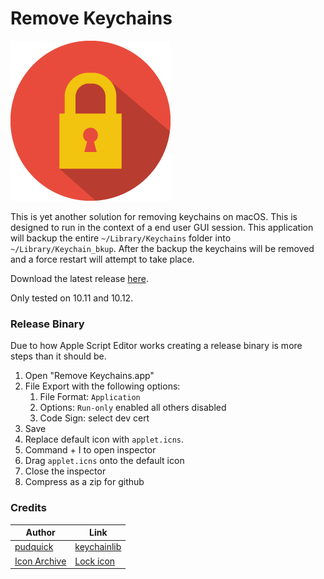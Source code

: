 Remove Keychains
===

![logo](logo.png)

This is yet another solution for removing keychains on macOS. This is designed to run in the context of a end user GUI session. This application will backup the entire `~/Library/Keychains` folder into `~/Library/Keychain_bkup`. After the backup the keychains will be removed and a force restart will attempt to take place.

Download the latest release [here](https://github.com/clburlison/RemoveKeychains/releases).

Only tested on 10.11 and 10.12.

### Release Binary

Due to how Apple Script Editor works creating a release binary is more steps than it should be.

1. Open "Remove Keychains.app"
1. File Export with the following options:
	1. File Format: `Application`
	1. Options: `Run-only` enabled all others disabled
	1. Code Sign: select dev cert
1. Save
1. Replace default icon with `applet.icns`.
1. Command + I to open inspector
1. Drag `applet.icns` onto the default icon
1. Close the inspector
1. Compress as a zip for github

### Credits

|  Author | Link |
|---|---|
| [pudquick](https://github.com/pudquick) | [keychainlib](https://gist.github.com/pudquick/9300560) |
| [Icon Archive](http://www.iconarchive.com/) | [Lock icon](http://www.iconarchive.com/show/colorful-long-shadow-icons-by-graphicloads/Lock-icon.html) |
